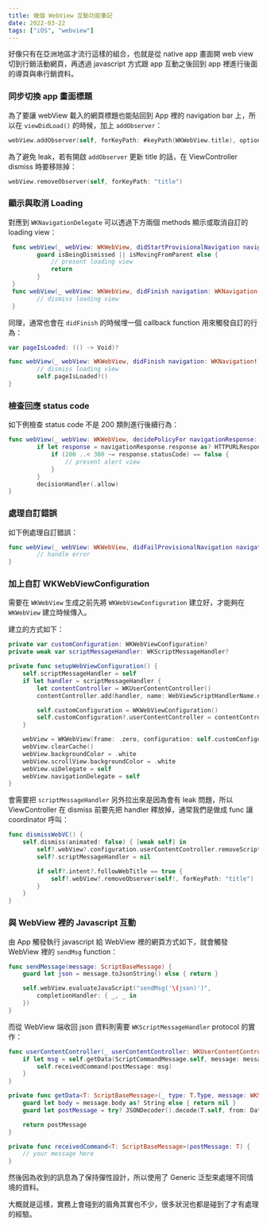 ```yaml
---
title: 幾個 WebView 互動功能筆記
date: 2022-03-22
tags: ["iOS", "webview"]
---
```


好像只有在亞洲地區才流行這樣的組合，也就是從 native app 畫面開 web view 切到行銷活動網頁，再透過 javascript 方式跟 app 互動之後回到 app 裡進行後面的導頁與串行銷資料。

### 同步切換 app 畫面標題

為了要讓 webView 載入的網頁標題也能貼回到 App 裡的 navigation bar 上，所以在 `viewDidLoad()` 的時候，加上 `addObserver`：

```swift
webView.addObserver(self, forKeyPath: #keyPath(WKWebView.title), options: .new, context: nil)
```

為了避免 leak，若有開啟 `addObserver` 更新 title 的話，在 ViewController dismiss 時要移除掉：

```swift
webView.removeObserver(self, forKeyPath: "title")
```

### 顯示與取消 Loading

對應到 `WKNavigationDelegate` 可以透過下方兩個 methods 顯示或取消自訂的 loading view：

```swift
 func webView(_ webView: WKWebView, didStartProvisionalNavigation navigation: WKNavigation!) {
        guard isBeingDismissed || isMovingFromParent else {
            // present loading view
            return
        }
 }
 func webView(_ webView: WKWebView, didFinish navigation: WKNavigation!) {
        // dismiss loading view
 }
```

同理，通常也會在 `didFinish` 的時候埋一個 callback function 用來觸發自訂的行為：

```swift
var pageIsLoaded: (() -> Void)?

func webView(_ webView: WKWebView, didFinish navigation: WKNavigation!) {
        // dismiss loading view
        self.pageIsLoaded?()
}
```

### 檢查回應 status code

如下例檢查 status code 不是 200 類則進行後續行為：

```swift
func webView(_ webView: WKWebView, decidePolicyFor navigationResponse: WKNavigationResponse, decisionHandler: @escaping (WKNavigationResponsePolicy) -> Void) {
        if let response = navigationResponse.response as? HTTPURLResponse {
            if (200 ..< 300 ~= response.statusCode) == false {
                // present alert view
            }
        }
        decisionHandler(.allow)
}
```

### 處理自訂錯誤

如下例處理自訂錯誤：

```swift
func webView(_ webView: WKWebView, didFailProvisionalNavigation navigation: WKNavigation!, withError error: Error) {
        // handle error
}
```

### 加上自訂 WKWebViewConfiguration

需要在 `WKWebView` 生成之前先將 `WKWebViewConfiguration` 建立好，才能夠在 `WKWebView` 建立時候傳入。

建立的方式如下：

```swift
private var customConfiguration: WKWebViewConfiguration?
private weak var scriptMessageHandler: WKScriptMessageHandler?

private func setupWebViewConfiguration() {
    self.scriptMessageHandler = self
    if let handler = scriptMessageHandler {
        let contentController = WKUserContentController()
        contentController.add(handler, name: WebViewScriptHandlerName.ncbmb.rawValue)

        self.customConfiguration = WKWebViewConfiguration()
        self.customConfiguration?.userContentController = contentController
    }

    webView = WKWebView(frame: .zero, configuration: self.customConfiguration ?? WKWebViewConfiguration())
    webView.clearCache()
    webView.backgroundColor = .white
    webView.scrollView.backgroundColor = .white
    webView.uiDelegate = self
    webView.navigationDelegate = self
}
```

會需要把 `scriptMessageHandler` 另外拉出來是因為會有 leak 問題，所以 ViewController 在 dismiss 前要先把 handler 釋放掉，通常我們是做成 func 讓 coordinator 呼叫：

```swift
func dismissWebVC() {
    self.dismiss(animated: false) { [weak self] in
        self?.webView?.configuration.userContentController.removeScriptMessageHandler(forName: WebViewScriptHandlerName.ncbmb.rawValue)
        self?.scriptMessageHandler = nil

        if self?.intent?.followWebTitle == true {
            self?.webView?.removeObserver(self!, forKeyPath: "title")
        }
    }
}
```

### 與 WebView 裡的 Javascript 互動

由 App 觸發執行 javascript 給 WebView 裡的網頁方式如下，就會觸發 WebView 裡的 `sendMsg` function：

```swift
func sendMessage(message: ScriptBaseMessage) {
    guard let json = message.toJsonString() else { return }

    self.webView.evaluateJavaScript("sendMsg('\(json)')",
        completionHandler: { _, _ in
    })
}
```

而從 WebView 端收回 json 資料則需要 `WKScriptMessageHandler` protocol 的實作：

```swift
func userContentController(_ userContentController: WKUserContentController, didReceive message: WKScriptMessage) {
    if let msg = self.getData(ScriptCommandMessage.self, message: message) {
        self.receivedCommand(postMessage: msg)
    }
}

private func getData<T: ScriptBaseMessage>(_ type: T.Type, message: WKScriptMessage) -> T? {
    guard let body = message.body as? String else { return nil }
    guard let postMessage = try? JSONDecoder().decode(T.self, from: Data(body.utf8)) else { return nil }

    return postMessage
}

private func receivedCommand<T: ScriptBaseMessage>(postMessage: T) {
    // your message here
}
```

然後因為收到的訊息為了保持彈性設計，所以使用了 Generic 泛型來處理不同情境的資料。

大概就是這樣，實務上會碰到的眉角其實也不少，很多狀況也都是碰到了才有處理的經驗。
